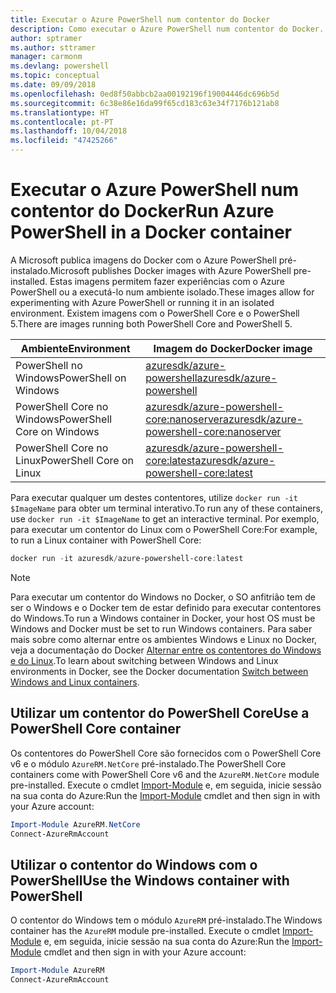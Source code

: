 ```yaml
---
title: Executar o Azure PowerShell num contentor do Docker
description: Como executar o Azure PowerShell num contentor do Docker.
author: sptramer
ms.author: sttramer
manager: carmonm
ms.devlang: powershell
ms.topic: conceptual
ms.date: 09/09/2018
ms.openlocfilehash: 0ed8f50abbcb2aa00192196f19004446dc696b5d
ms.sourcegitcommit: 6c38e86e16da99f65cd183c63e34f7176b121ab8
ms.translationtype: HT
ms.contentlocale: pt-PT
ms.lasthandoff: 10/04/2018
ms.locfileid: "47425266"
---
```

# <a name="run-azure-powershell-in-a-docker-container"></a><span data-ttu-id="3bb97-103">Executar o Azure PowerShell num contentor do Docker</span><span class="sxs-lookup"><span data-stu-id="3bb97-103">Run Azure PowerShell in a Docker container</span></span>

<span data-ttu-id="3bb97-104">A Microsoft publica imagens do Docker com o Azure PowerShell pré-instalado.</span><span class="sxs-lookup"><span data-stu-id="3bb97-104">Microsoft publishes Docker images with Azure PowerShell pre-installed.</span></span> <span data-ttu-id="3bb97-105">Estas imagens permitem fazer experiências com o Azure PowerShell ou a executá-lo num ambiente isolado.</span><span class="sxs-lookup"><span data-stu-id="3bb97-105">These images allow for experimenting with Azure PowerShell or running it in an isolated environment.</span></span> <span data-ttu-id="3bb97-106">Existem imagens com o PowerShell Core e o PowerShell 5.</span><span class="sxs-lookup"><span data-stu-id="3bb97-106">There are images running both PowerShell Core and PowerShell 5.</span></span> 

| <span data-ttu-id="3bb97-107">Ambiente</span><span class="sxs-lookup"><span data-stu-id="3bb97-107">Environment</span></span> | <span data-ttu-id="3bb97-108">Imagem do Docker</span><span class="sxs-lookup"><span data-stu-id="3bb97-108">Docker image</span></span> |
|-------------|--------------|
| <span data-ttu-id="3bb97-109">PowerShell no Windows</span><span class="sxs-lookup"><span data-stu-id="3bb97-109">PowerShell on Windows</span></span> | [<span data-ttu-id="3bb97-110">azuresdk/azure-powershell</span><span class="sxs-lookup"><span data-stu-id="3bb97-110">azuresdk/azure-powershell</span></span>](https://hub.docker.com/r/azuresdk/azure-powershell/) |
| <span data-ttu-id="3bb97-111">PowerShell Core no Windows</span><span class="sxs-lookup"><span data-stu-id="3bb97-111">PowerShell Core on Windows</span></span> | [<span data-ttu-id="3bb97-112">azuresdk/azure-powershell-core:nanoserver</span><span class="sxs-lookup"><span data-stu-id="3bb97-112">azuresdk/azure-powershell-core:nanoserver</span></span>](https://hub.docker.com/r/azuresdk/azure-powershell-core/) |
| <span data-ttu-id="3bb97-113">PowerShell Core no Linux</span><span class="sxs-lookup"><span data-stu-id="3bb97-113">PowerShell Core on Linux</span></span> | [<span data-ttu-id="3bb97-114">azuresdk/azure-powershell-core:latest</span><span class="sxs-lookup"><span data-stu-id="3bb97-114">azuresdk/azure-powershell-core:latest</span></span>](https://hub.docker.com/r/azuresdk/azure-powershell-core/) |

<span data-ttu-id="3bb97-115">Para executar qualquer um destes contentores, utilize `docker run -it $ImageName` para obter um terminal interativo.</span><span class="sxs-lookup"><span data-stu-id="3bb97-115">To run any of these containers, use `docker run -it $ImageName` to get an interactive terminal.</span></span> <span data-ttu-id="3bb97-116">Por exemplo, para executar um contentor do Linux com o PowerShell Core:</span><span class="sxs-lookup"><span data-stu-id="3bb97-116">For example, to run a Linux container with PowerShell Core:</span></span>

```powershell
docker run -it azuresdk/azure-powershell-core:latest
```

> [!NOTE]
> <span data-ttu-id="3bb97-117">Para executar um contentor do Windows no Docker, o SO anfitrião tem de ser o Windows e o Docker tem de estar definido para executar contentores do Windows.</span><span class="sxs-lookup"><span data-stu-id="3bb97-117">To run a Windows container in Docker, your host OS must be Windows and Docker must be set to run Windows containers.</span></span> <span data-ttu-id="3bb97-118">Para saber mais sobre como alternar entre os ambientes Windows e Linux no Docker, veja a documentação do Docker [Alternar entre os contentores do Windows e do Linux](https://docs.docker.com/docker-for-windows/#switch-between-windows-and-linux-containers).</span><span class="sxs-lookup"><span data-stu-id="3bb97-118">To learn about switching between Windows and Linux environments in Docker, see the Docker documentation [Switch between Windows and Linux containers](https://docs.docker.com/docker-for-windows/#switch-between-windows-and-linux-containers).</span></span>

## <a name="use-a-powershell-core-container"></a><span data-ttu-id="3bb97-119">Utilizar um contentor do PowerShell Core</span><span class="sxs-lookup"><span data-stu-id="3bb97-119">Use a PowerShell Core container</span></span>

<span data-ttu-id="3bb97-120">Os contentores do PowerShell Core são fornecidos com o PowerShell Core v6 e o módulo `AzureRM.NetCore` pré-instalado.</span><span class="sxs-lookup"><span data-stu-id="3bb97-120">The PowerShell Core containers come with PowerShell Core v6 and the `AzureRM.NetCore` module pre-installed.</span></span> <span data-ttu-id="3bb97-121">Execute o cmdlet [Import-Module](/powershell/module/microsoft.powershell.core/import-module) e, em seguida, inicie sessão na sua conta do Azure:</span><span class="sxs-lookup"><span data-stu-id="3bb97-121">Run the [Import-Module](/powershell/module/microsoft.powershell.core/import-module) cmdlet and then sign in with your Azure account:</span></span>

```powershell
Import-Module AzureRM.NetCore
Connect-AzureRmAccount
```

## <a name="use-the-windows-container-with-powershell"></a><span data-ttu-id="3bb97-122">Utilizar o contentor do Windows com o PowerShell</span><span class="sxs-lookup"><span data-stu-id="3bb97-122">Use the Windows container with PowerShell</span></span>

<span data-ttu-id="3bb97-123">O contentor do Windows tem o módulo `AzureRM` pré-instalado.</span><span class="sxs-lookup"><span data-stu-id="3bb97-123">The Windows container has the `AzureRM` module pre-installed.</span></span> <span data-ttu-id="3bb97-124">Execute o cmdlet [Import-Module](/powershell/module/microsoft.powershell.core/import-module) e, em seguida, inicie sessão na sua conta do Azure:</span><span class="sxs-lookup"><span data-stu-id="3bb97-124">Run the [Import-Module](/powershell/module/microsoft.powershell.core/import-module) cmdlet and then sign in with your Azure account:</span></span>

```powershell
Import-Module AzureRM
Connect-AzureRmAccount
```
